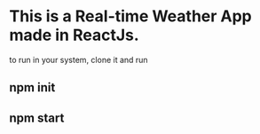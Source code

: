 # This is a Real-time Weather App made in ReactJs.

to run in your system, clone it and run
## npm init
## npm start
